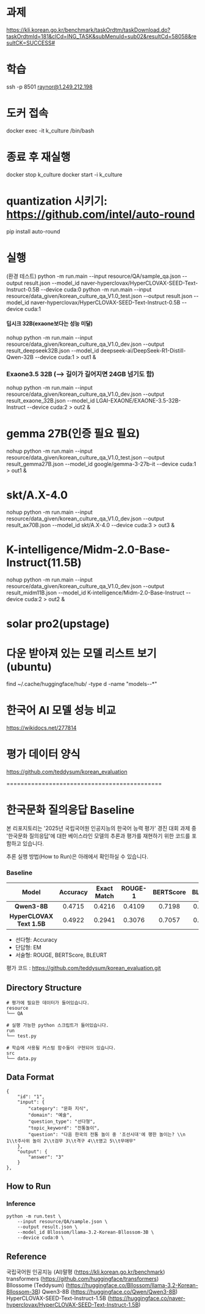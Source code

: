 # 과제
https://kli.korean.go.kr/benchmark/taskOrdtm/taskDownload.do?taskOrdtmId=181&clCd=ING_TASK&subMenuId=sub02&resultCd=58058&resultCK=SUCCESS#

# 학습
ssh -p 8501 raynor@1.249.212.198 

# 도커 접속
docker exec -it k_culture /bin/bash

# 종료 후 재실행
docker stop k_culture
docker start -i k_culture

# quantization 시키기: https://github.com/intel/auto-round
pip install auto-round


# 실행
(환경 테스트) python -m run.main  --input resource/QA/sample_qa.json  --output result.json   --model_id naver-hyperclovax/HyperCLOVAX-SEED-Text-Instruct-0.5B   --device cuda:0
python -m run.main  --input resource/data_given/korean_culture_qa_V1.0_test.json  --output result.json   --model_id naver-hyperclovax/HyperCLOVAX-SEED-Text-Instruct-0.5B   --device cuda:1

#### 딥시크 32B(exaone보다는 성능 미달)
nohup python -m run.main --input resource/data_given/korean_culture_qa_V1.0_dev.json  --output result_deepseek32B.json  --model_id deepseek-ai/DeepSeek-R1-Distill-Qwen-32B --device cuda:1 > out1 &



### Exaone3.5 32B (--> 길이가 길어지면 24GB 넘기도 함)
nohup python -m run.main  --input resource/data_given/korean_culture_qa_V1.0_dev.json  --output result_exaone_32B.json  --model_id LGAI-EXAONE/EXAONE-3.5-32B-Instruct --device cuda:2 > out2 &

# gemma 27B(인증 필요 필요)
nohup python -m run.main  --input resource/data_given/korean_culture_qa_V1.0_test.json  --output result_gemma27B.json  --model_id google/gemma-3-27b-it  --device cuda:1 > out1 &

# skt/A.X-4.0
nohup python -m run.main  --input resource/data_given/korean_culture_qa_V1.0_dev.json  --output result_ax70B.json  --model_id skt/A.X-4.0 --device cuda:3 > out3 &

# K-intelligence/Midm-2.0-Base-Instruct(11.5B)
nohup python -m run.main  --input resource/data_given/korean_culture_qa_V1.0_dev.json  --output result_midm11B.json  --model_id  K-intelligence/Midm-2.0-Base-Instruct  --device cuda:2 > out2 &

# solar pro2(upstage)


# 다운 받아져 있는 모델 리스트 보기(ubuntu)
find ~/.cache/huggingface/hub/ -type d -name "models--*"


# 한국어 AI 모델 성능 비교
https://wikidocs.net/277814

# 평가 데이터 양식
https://github.com/teddysum/korean_evaluation




============================================

# 한국문화 질의응답 Baseline
본 리포지토리는 '2025년 국립국어원 인공지능의 한국어 능력 평가' 경진 대회 과제 중 '한국문화 질의응답'에 대한 베이스라인 모델의 추론과 평가를 재현하기 위한 코드를 포함하고 있습니다.


추론 실행 방법(How to Run)은 아래에서 확인하실 수 있습니다.

### Baseline
|           Model           | Accuracy | Exact Match | ROUGE-1 | BERTScore | BLEURT | Descriptive Avg | Final Score |
| :-----------------------: | :------: | :---------: | :-----: | :-------: | :----: | :-------------: | :---------: |
|        **Qwen3-8B**        |  0.4715  |    0.4216   |  0.4109 |   0.7198  | 0.5451 |      0.5586     |    0.4839   |
| **HyperCLOVAX Text 1.5B** |  0.4922  |    0.2941   |  0.3076 |   0.7057  | 0.5325 |      0.5153     |    0.4339   |


 - 선다형: Accuracy
 - 단답형: EM
 - 서술형: ROUGE, BERTScore, BLEURT

   
평가 코드 : https://github.com/teddysum/korean_evaluation.git


## Directory Structure
```
# 평가에 필요한 데이터가 들어있습니다.
resource
└── QA

# 실행 가능한 python 스크립트가 들어있습니다.
run
└── test.py

# 학습에 사용될 커스텀 함수들이 구현되어 있습니다.
src
└── data.py   
```

## Data Format
```
{
    "id": "1",
    "input": {
        "category": "문화 지식",
        "domain": "예술",
        "question_type": "선다형",
        "topic_keyword": "전통놀이",
        "question": "다음 한국의 전통 놀이 중 '조선시대'에 행한 놀이는? \\n 1\\t주사위 놀이 2\\t검무 3\\t격구 4\\t영고 5\\t무애무"
    },
    "output": {
        "answer": "3"
    }
},
```

## How to Run
### Inference
```
python -m run.test \
    --input resource/QA/sample.json \
    --output result.json \
    --model_id Bllossom/llama-3.2-Korean-Bllossom-3B \
    --device cuda:0 \
```



## Reference
국립국어원 인공지능 (AI)말평 (https://kli.korean.go.kr/benchmark)  
transformers (https://github.com/huggingface/transformers)  
Bllossome (Teddysum) (https://huggingface.co/Bllossom/llama-3.2-Korean-Bllossom-3B)
Qwen3-8B (https://huggingface.co/Qwen/Qwen3-8B)
HyperCLOVAX-SEED-Text-Instruct-1.5B (https://huggingface.co/naver-hyperclovax/HyperCLOVAX-SEED-Text-Instruct-1.5B)


